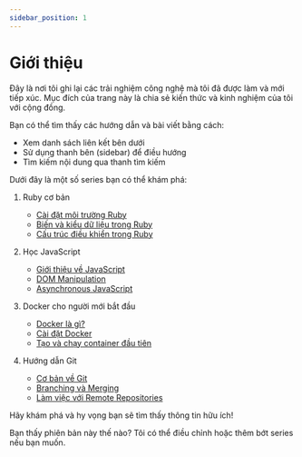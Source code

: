 ```yaml
---
sidebar_position: 1
---
```


# Giới thiệu

Đây là nơi tôi ghi lại các trải nghiệm công nghệ mà tôi đã được làm và mới tiếp xúc. Mục đích của trang này là chia sẻ kiến thức và kinh nghiệm của tôi với cộng đồng.

Bạn có thể tìm thấy các hướng dẫn và bài viết bằng cách:

- Xem danh sách liên kết bên dưới
- Sử dụng thanh bên (sidebar) để điều hướng
- Tìm kiếm nội dung qua thanh tìm kiếm

Dưới đây là một số series bạn có thể khám phá:

1. Ruby cơ bản
   - [Cài đặt môi trường Ruby](/docs/ruby-basics/installation)
   - [Biến và kiểu dữ liệu trong Ruby](/docs/ruby-basics/variables-and-data-types)
   - [Cấu trúc điều khiển trong Ruby](/docs/ruby-basics/control-structures)

2. Học JavaScript
   - [Giới thiệu về JavaScript](/docs/javascript/introduction)
   - [DOM Manipulation](/docs/javascript/dom-manipulation)
   - [Asynchronous JavaScript](/docs/javascript/async-js)

3. Docker cho người mới bắt đầu
   - [Docker là gì?](/docs/docker/what-is-docker)
   - [Cài đặt Docker](/docs/docker/installation)
   - [Tạo và chạy container đầu tiên](/docs/docker/first-container)

4. Hướng dẫn Git
   - [Cơ bản về Git](/docs/git/git-basics)
   - [Branching và Merging](/docs/git/branching-and-merging)
   - [Làm việc với Remote Repositories](/docs/git/working-with-remotes)

Hãy khám phá và hy vọng bạn sẽ tìm thấy thông tin hữu ích!

Bạn thấy phiên bản này thế nào? Tôi có thể điều chỉnh hoặc thêm bớt series nếu bạn muốn.